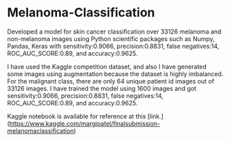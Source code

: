 # Melanoma-Classification
Developed a model for skin cancer classification over 33126 melanoma and non-melanoma images using Python scientific packages such as Numpy, Pandas, Keras with sensitivity:0.9066, 
precision:0.8831, false negatives:14, ROC_AUC_SCORE:0.89, and accuracy:0.9625.

I have used the Kaggle competition dataset, and also I have generated some images using augmentation because the dataset is highly imbalanced. For the malignant class, there are 
only 64 unique patient id images out of 33126 images. I have trained the model using 1600 images and got sensitivity:0.9066, precision:0.8831, false negatives:14, 
ROC_AUC_SCORE:0.89, and accuracy:0.9625. 

Kaggle notebook is available for reference at this [link.] (https://www.kaggle.com/margipatel/finalsubmission-melanomaclassification)



